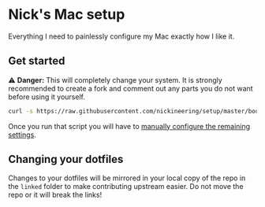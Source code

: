 # Nick's Mac setup

Everything I need to painlessly configure my Mac exactly how I like it.

## Get started

⚠️ **Danger:** This will completely change your system. It is strongly
recommended to create a fork and comment out any parts you do not want before
using it yourself.

```bash
curl -s https://raw.githubusercontent.com/nickineering/setup/master/bootstrap.sh | /bin/bash
```

Once you run that script you will have to
[manually configure the remaining settings](MANUAL_STEPS.md).

## Changing your dotfiles

Changes to your dotfiles will be mirrored in your local copy of the repo in the
`linked` folder to make contributing upstream easier. Do not move the repo or it
will break the links!
